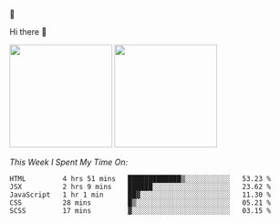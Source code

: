 
🚀 


Hi there 👋

<!--
**BambuTeam/BambuTeam** is a ✨ _special_ ✨ repository because its `README.md` (this file) appears on your GitHub profile.

Here are some ideas to get you started:

- 🔭 I’m currently working on ...
- 🌱 I’m currently learning ...
- 👯 I’m looking to collaborate on ...
- 🤔 I’m looking for help with ...
- 💬 Ask me about ...
- 📫 How to reach me: ...
- 😄 Pronouns: ...
- ⚡ Fun fact: ...
-->

<img height="180em" src="https://github-readme-stats.vercel.app/api?username=BambuTeam&show_icons=true&hide_border=true&&count_private=true&include_all_commits=true&theme=dark" />


<img height="180em" src="https://github-readme-stats.vercel.app/api/top-langs/?username=BambuTeam&layout=compact&theme=dark" />





*This Week I Spent My Time On:*
<!--START_SECTION:waka-->
```text
HTML         4 hrs 51 mins   █████████████▒░░░░░░░░░░░   53.23 % 
JSX          2 hrs 9 mins    ██████░░░░░░░░░░░░░░░░░░░   23.62 % 
JavaScript   1 hr 1 min      ██▓░░░░░░░░░░░░░░░░░░░░░░   11.30 % 
CSS          28 mins         █▒░░░░░░░░░░░░░░░░░░░░░░░   05.21 % 
SCSS         17 mins         ▓░░░░░░░░░░░░░░░░░░░░░░░░   03.15 % 
```
<!--END_SECTION:waka-->
